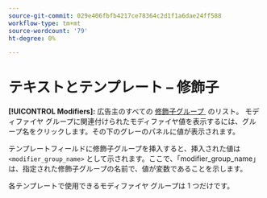 ```yaml
---
source-git-commit: 029e406fbfb4217ce78364c2d1f1a6dae24ff588
workflow-type: tm+mt
source-wordcount: '79'
ht-degree: 0%

---
```

# テキストとテンプレート – 修飾子

**[!UICONTROL Modifiers]:** 広告主のすべての [&#x200B; 修飾子グループ &#x200B;](/help/search-social-commerce/campaign-management/inventory-feeds/modifiers-manage.md) のリスト。 モディファイヤ グループに関連付けられたモディファイヤ値を表示するには、グループ名をクリックします。その下のグレーのパネルに値が表示されます。

テンプレートフィールドに修飾子グループを挿入すると、挿入された値は `<modifier_group_name>` として示されます。ここで、「modifier_group_name」は、指定された修飾子グループの名前で、値が変数であることを示します。

各テンプレートで使用できるモディファイヤ グループは 1 つだけです。
